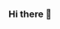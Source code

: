 <!-- ![header](https://capsule-render.vercel.app/api?type=venom&height=300&color=gradient&text=Sangwon%20Youn&fontColor=000000)
 -->

### Hi there 👋

<!--
**mikeysw/mikeysw** is a ✨ _special_ ✨ repository because its `README.md` (this file) appears on your GitHub profile.

Here are some ideas to get you started:

- 🔭 I’m currently working on ...
- 🌱 I’m currently learning ...
- 👯 I’m looking to collaborate on ...
- 🤔 I’m looking for help with ...
- 💬 Ask me about ...
- 📫 How to reach me: ...
- 😄 Pronouns: ...
- ⚡ Fun fact: ...
-->

